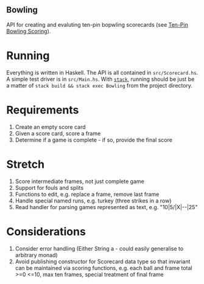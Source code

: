 ## Bowling

API for creating and evaluting ten-pin bopwling scorecards (see [Ten-Pin Bowling Scoring](https://en.wikipedia.org/wiki/Ten-pin_bowling)).

# Running
Everything is written in Haskell. The API is all contained in `src/Scorecard.hs`. A simple test driver is in `src/Main.hs`. With [`stack`](http://www.haskellstack.org), running should be just be a matter of `stack build && stack exec Bowling` from the project directory.

# Requirements

1. Create an empty score card
2. Given a score card, score a frame
3. Determine if a game is complete - if so, provide the final score

# Stretch
1. Score intermediate frames, not just complete game
2. Support for fouls and splits
3. Functions to edit, e.g. replace a frame, remove last frame
4. Handle special named runs, e.g. turkey (three strikes in a row)
5. Read handler for parsing games represented as text, e.g. "10|5/|X|--|25"

# Considerations
1. Consider error handling (Either String a  - could easily generalise to arbitrary monad)
2. Avoid publishing constructor for Scorecard data type so that invariant can be maintained via scoring functions, e.g. each ball and frame total >=0 <=10, max ten frames, special treatment of final frame
